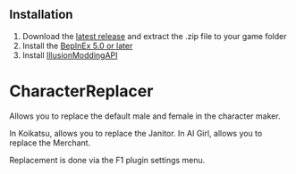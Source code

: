 ## Installation
1. Download the [latest release](https://github.com/IllusionMods/CharacterReplacer/releases) and extract the .zip file to your game folder
2. Install the [BepInEx 5.0 or later](https://github.com/BepInEx/BepInEx/releases)
3. Install [IllusionModdingAPI](https://github.com/IllusionMods/IllusionModdingAPI)

# CharacterReplacer
Allows you to replace the default male and female in the character maker.

In Koikatsu, allows you to replace the Janitor. In AI Girl, allows you to replace the Merchant.

Replacement is done via the F1 plugin settings menu.
